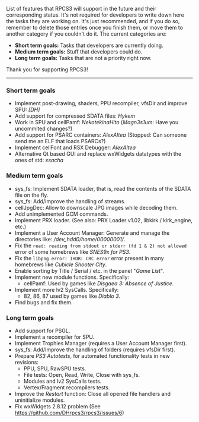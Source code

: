 List of features that RPCS3 will support in the future and their corresponding status. It's not required for developers to write down here the tasks they are working on. It's just recommended, and if you do so, remember to delete those entries once you finish them, or move them to another category if you couldn't do it. The current categories are:
* **Short term goals:** Tasks that developers are currently doing.
* **Medium term goals:** Stuff that developers could do.
* **Long term goals:** Tasks that are not a priority right now.

Thank you for supporting RPCS3!

***
### Short term goals
* Implement post-drawing, shaders, PPU recompiler, vfsDir and improve SPU: _[DH]_
* Add support for compressed SDATA files: _Hykem_
* Work in SPU and cellPamf: _NekotekinaHito_ (_Magn3s1um:_ Have you uncommited changes?)
* Add support for PSARC containers: _AlexAltea_ (Stopped: Can someone send me an ELF that loads PSARCs?)
* Implement cellFont and RSX Debugger: _AlexAltea_
* Alternative Qt based GUI and replace wxWidgets datatypes with the ones of std: _xsacha_


### Medium term goals
* sys_fs: Implement SDATA loader, that is, read the contents of the SDATA file on the fly.
* sys_fs: Add/Improve the handling of streams.
* cellJpgDec: Allow to downscale JPG images while decoding them.
* Add unimplemented GCM commands.
* Implement PRX loader. (See also: PRX Loader v1.02, libkirk / kirk_engine, etc.)
* Implement a User Account Manager: Generate and manage the directories like: */dev_hdd0/home/00000001/*.
* Fix the `read: reading from stdout or stderr (fd 1 & 2) not allowed` error of some homebrews like _SNES9x for PS3_.
* Fix the `libpng error: IHDR: CRC error` error present in many homebrews like _Cubicle Shooter City_.
* Enable sorting by Title / Serial / etc. in the panel "_Game List_".
* Implement new module functions. Specifically:
    * cellPamf: Used by games like _Disgaea 3: Absence of Justice_.
* Implement more lv2 SysCalls. Specifically:
    * 82, 86, 87 used by games like _Diablo 3_.
* Find bugs and fix them.


### Long term goals
* Add support for PSGL.
* Implement a recompiler for SPU.
* Implement Trophies Manager (requires a User Account Manager first).
* sys_fs: Add/Improve the handling of folders (requires vfsDir first).
* Prepare _PS3 Autotests_, for automated functionality tests in new revisions:
    * PPU, SPU, RawSPU tests.
    * File tests: Open, Read, Write, Close with sys_fs.
    * Modules and lv2 SysCalls tests.
    * Vertex/Fragment recompilers tests.
* Improve the _Restart_ function: Close all opened file handlers and uninitialize modules.
* Fix wxWidgets 2.8.12 problem (See https://github.com/DHrpcs3/rpcs3/issues/6)